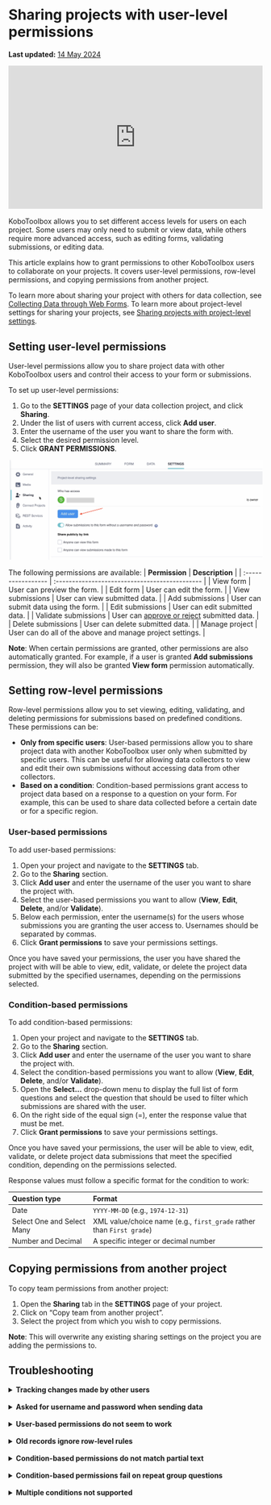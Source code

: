 # Sharing projects with user-level permissions
**Last updated:** <a href="https://github.com/kobotoolbox/docs/blob/9088e269fda5e9fa7d77fc444524e2aaba3c0cb4/source/managing_permissions.md" class="reference">14 May 2024</a>

<iframe src="https://www.youtube.com/embed/WnCNuxgaMoQ?si=bktZdlug2uBKUyzq" style="width: 100%; aspect-ratio: 16 / 9; height: auto; border: 0;" title="YouTube video player" frameborder="0" allow="accelerometer; autoplay; clipboard-write; encrypted-media; gyroscope; picture-in-picture; web-share" allowfullscreen></iframe>

KoboToolbox allows you to set different access levels for users on each project. Some users may only need to submit or view data, while others require more advanced access, such as editing forms, validating submissions, or editing data.

This article explains how to grant permissions to other KoboToolbox users to collaborate on your projects. It covers user-level permissions, row-level permissions, and copying permissions from another project.

<p class="note">
To learn more about sharing your project with others for data collection, see <a href="https://support.kobotoolbox.org/data_through_webforms.html">Collecting Data through Web Forms</a>. To learn more about project-level settings for sharing your projects, see <a href="https://support.kobotoolbox.org/project_sharing_settings.html">Sharing projects with project-level settings</a>.
</p>

## Setting user-level permissions

User-level permissions allow you to share project data with other KoboToolbox users and control their access to your form or submissions. 

To set up user-level permissions:
1. Go to the **SETTINGS** page of your data collection project, and click **Sharing**.
2. Under the list of users with current access, click **Add user**.
3. Enter the username of the user you want to share the form with.
4. Select the desired permission level.
5. Click **GRANT PERMISSIONS**.

![Adding a user](images/managing_permissions/add_user.png)

The following permissions are available:
| **Permission**    | **Description**                                |
| :----------------- | :--------------------------------------------- |
| View form               | User can preview the form.                                  |
| Edit form      | User can edit the form.                                  |
| View submissions           | User can view submitted data.           |
| Add submissions           | User can submit data using the form.         |
| Edit submissions         | User can edit submitted data.           |
| Validate submissions | User can [approve or reject](https://support.kobotoolbox.org/record_validation.html) submitted data. |
| Delete submissions         | User can delete submitted data.        |
| Manage project      | User can do all of the above and manage project settings.                  |

<p class="note">
<strong>Note</strong>: When certain permissions are granted, other permissions are also automatically granted. For example, if a user is granted <strong>Add submissions</strong> permission, they will also be granted <strong>View form</strong> permission automatically.
</p>

## Setting row-level permissions

Row-level permissions allow you to set viewing, editing, validating, and deleting permissions for submissions based on predefined conditions. These permissions can be:

- **Only from specific users**: User-based permissions allow you to share project data with another KoboToolbox user only when submitted by specific users. This can be useful for allowing data collectors to view and edit their own submissions without accessing data from other collectors.
- **Based on a condition**: Condition-based permissions grant access to project data based on a response to a question on your form. For example, this can be used to share data collected before a certain date or for a specific region.

### User-based permissions

To add user-based permissions:

1. Open your project and navigate to the **SETTINGS** tab.
2. Go to the **Sharing** section.
3. Click **Add user** and enter the username of the user you want to share the project with.
4. Select the user-based permissions you want to allow (**View**, **Edit**, **Delete**, and/or **Validate**).
5. Below each permission, enter the username(s) for the users whose submissions you are granting the user access to. Usernames should be separated by commas.
6. Click **Grant permissions** to save your permissions settings.

Once you have saved your permissions, the user you have shared the project with will be able to view, edit, validate, or delete the project data submitted by the specified usernames, depending on the permissions selected.

### Condition-based permissions

To add condition-based permissions:

1. Open your project and navigate to the **SETTINGS** tab.
2. Go to the **Sharing** section.
3. Click **Add user** and enter the username of the user you want to share the project with.
4. Select the condition-based permissions you want to allow (**View**, **Edit**, **Delete**, and/or **Validate**).
5. Open the **Select…** drop-down menu to display the full list of form questions and select the question that should be used to filter which submissions are shared with the user.
6. On the right side of the equal sign (=), enter the response value that must be met.
7. Click **Grant permissions** to save your permissions settings.
   
Once you have saved your permissions, the user will be able to view, edit, validate, or delete project data submissions that meet the specified condition, depending on the permissions selected.

Response values must follow a specific format for the condition to work:

| **Question type**    | **Format**                                |
| :----------------- | :--------------------------------------------- |
| Date               | <code>YYYY-MM-DD</code> (e.g., <code>1974-12-31</code>)                                  |
| Select One and Select Many      | XML value/choice name (e.g., <code>first_grade</code> rather than <code>First grade</code>)                                   |
| Number and Decimal           | A specific integer or decimal number            |

## Copying permissions from another project

To copy team permissions from another project:

1. Open the **Sharing** tab in the **SETTINGS** page of your project.
2. Click on “Copy team from another project”.
3. Select the project from which you wish to copy permissions.

<p class="note">
<strong>Note</strong>: This will overwrite any existing sharing settings on the project you are adding the permissions to.
</p>

## Troubleshooting

<details>
<summary><strong>Tracking changes made by other users</strong></summary>
KoboToolbox keeps <a href="https://support.kobotoolbox.org/activity_logs.html">Activity Logs</a> that show a complete timeline of account and project actions. <strong>Project History Logs</strong> record every modification inside a project—uploads, edits, deletions, and submissions—so you can trace changes, assign responsibility, and pinpoint when problems began.
</details>
<br>
<details>
<summary><strong>Asked for username and password when sending data</strong></summary>
If a sign-in pop-up appears when you try to submit, the project is set to <a href="https://support.kobotoolbox.org/project_sharing_settings.html">require authentication</a> for data collection. In this case, you can submit data only if your account has Add submissions permission. Enter your KoboToolbox username and password to continue.
</details>
<br>
<details>
<summary><strong>User-based permissions do not seem to work</strong></summary>
User-based permissions apply only when <a href="https://support.kobotoolbox.org/project_sharing_settings.html">authentication is required</a> and each submission carries a username. Open the project <strong>FORM</strong> tab and turn off “Allow submissions to this form without a username and password” under <strong>Collect data</strong>.
</details>
<br>
<details>
<summary><strong>Old records ignore row-level rules</strong></summary>
Submissions made before <a href="https://support.kobotoolbox.org/project_sharing_settings.html">authentication was required</a> may not have a username attached, so user-based rules cannot filter them. 
</details>
<br>
<details>
<summary><strong>Condition-based permissions do not match partial text</strong></summary>
The filter must include the exact response value. For example, filtering on <code>developer</code> will not match <code>software_developer</code>. Write the full value you expect, or adjust your form so the exact value is captured.
</details>
<br>
<details>
<summary><strong>Condition-based permissions fail on repeat group questions</strong></summary>
Filters cannot look inside a repeat group because one submission can hold several different answers. If you need this, see the Community Forum post <a href="https://community.kobotoolbox.org/t/condition-based-permissions-from-a-repeat-group-value/59449">Condition-Based Permissions Using a Repeat Group Value</a> for a spreadsheet workaround.
</details>
<br>
<details>
<summary><strong>Multiple conditions not supported</strong></summary>
Condition-based permissions accept only one condition. If you need to set permissions based on multiple conditions, consider creating a condition-based calculation in your form that yields a single value for filtering.
</details>

